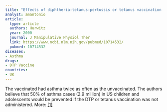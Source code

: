 ```yaml
---
title: "Effects of diphtheria-tetanus-pertussis or tetanus vaccination on allergies and allergy-related respiratory symptoms among children and adolescents in the United States"
analyst: amantonio
article:
  type: article
  authors: Hurwitz
  year: 2000
  journal: J Manipulative Physiol Ther
  link: https://www.ncbi.nlm.nih.gov/pubmed/10714532/
  pubmed: 10714532
diseases:
- Asthma
drugs:
- DTP Vaccine
countries:
- UK
---
```


The vaccinated had asthma twice as often as the unvaccinated. The authors believe that 50% of asthma cases (2.9 million) in US children and adolescents would be prevented if the DTP or tetanus vaccination was not administered. More: [[1]](https://www.ncbi.nlm.nih.gov/pubmed/18086216)
